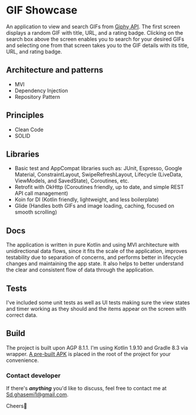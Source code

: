 # GIF Showcase
An application to view and search GIFs from [Giphy API](https://developers.giphy.com/docs/). The first screen displays a random GIF with title, URL, and a rating badge. Clicking on the search box above the screen enables you to search for your desired GIFs and selecting one from that screen takes you to the GIF details with its title, URL, and rating badge.
    
## Architecture and patterns
- MVI    
- Dependency Injection    
- Repository Pattern    
    
## Principles
- Clean Code    
- SOLID    
    
## Libraries
- Basic test and AppCompat libraries such as: JUnit, Espresso, Google Material, ConstraintLayout, SwipeRefreshLayout, Lifecycle (LiveData, ViewModels, and SavedState), Coroutines, etc.    
- Retrofit with OkHttp (Coroutines friendly, up to date, and simple REST API call management)
- Koin for DI (Kotlin friendly, lightweight, and less boilerplate)
- Glide (Handles both GIFs and image loading, caching, focused on smooth scrolling)
    
## Docs    
The application is written in pure Kotlin and using MVI architecture with unidirectional data flows, since it fits the scale of the application, improves testability due to separation of concerns, and performs better in lifecycle changes and maintaining the app state. It also helps to better understand the clear and consistent flow of data through the application.

## Tests    
I've included some unit tests as well as UI tests making sure the view states and timer working as they should and the items appear on the screen with correct data.    
    
## Build    
The project is built upon AGP 8.1.1. I'm using Kotlin 1.9.10 and Gradle 8.3 via wrapper. [A pre-built APK](app-debug.apk) is placed in the root of the project for your convenience.
    
### Contact developer    
    
If there's ***anything*** you'd like to discuss, feel free to contact me at [Sd.ghasemi1@gmail.com](mailto:Sd.ghasemi1@gmail.com).    
    
Cheers🍻
